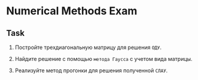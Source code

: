 # Numerical Methods Exam

## Task
1. Постройте трехдиагональную матрицу для решения `ОДУ`.

2. Найдите решение с помощью `метода Гаусса` с учетом вида матрицы. 

3. Реализуйте метод прогонки для решения полученной `СЛАУ`.